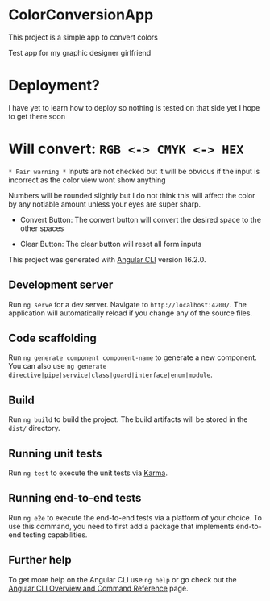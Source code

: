 # ColorConversionApp

This project is a simple app to convert colors

Test app for my graphic designer girlfriend

# Deployment?

I have yet to learn how to deploy so nothing is tested on that side yet
I hope to get there soon

# Will convert: `RGB <-> CMYK <-> HEX`

`* Fair warning *`
Inputs are not checked but it will be obvious if the input is incorrect as the color view wont show anything

Numbers will be rounded slightly but I do not think this will affect the color by any notiable amount unless your eyes are super sharp.

- Convert Button:
  The convert button will convert the desired space to the other spaces

- Clear Button:
  The clear button will reset all form inputs

This project was generated with [Angular CLI](https://github.com/angular/angular-cli) version 16.2.0.

## Development server

Run `ng serve` for a dev server. Navigate to `http://localhost:4200/`. The application will automatically reload if you change any of the source files.

## Code scaffolding

Run `ng generate component component-name` to generate a new component. You can also use `ng generate directive|pipe|service|class|guard|interface|enum|module`.

## Build

Run `ng build` to build the project. The build artifacts will be stored in the `dist/` directory.

## Running unit tests

Run `ng test` to execute the unit tests via [Karma](https://karma-runner.github.io).

## Running end-to-end tests

Run `ng e2e` to execute the end-to-end tests via a platform of your choice. To use this command, you need to first add a package that implements end-to-end testing capabilities.

## Further help

To get more help on the Angular CLI use `ng help` or go check out the [Angular CLI Overview and Command Reference](https://angular.io/cli) page.
